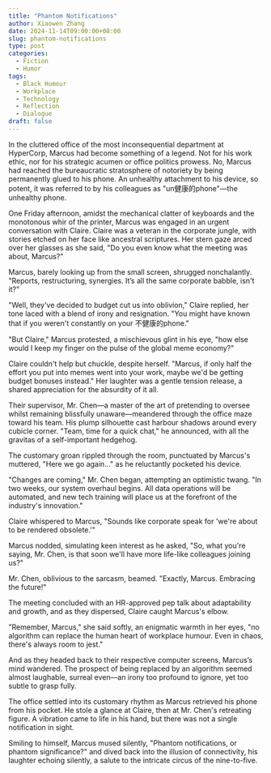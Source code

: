 ```yaml
---
title: "Phantom Notifications"
author: Xiaowen Zhang
date: 2024-11-14T09:00:00+08:00
slug: phantom-notifications
type: post
categories:
  - Fiction
  - Humor
tags:
  - Black Humour
  - Workplace
  - Technology
  - Reflection
  - Dialogue
draft: false
---
```


In the cluttered office of the most inconsequential department at HyperCorp, Marcus had become something of a legend. Not for his work ethic, nor for his strategic acumen or office politics prowess. No, Marcus had reached the bureaucratic stratosphere of notoriety by being permanently glued to his phone. An unhealthy attachment to his device, so potent, it was referred to by his colleagues as "un健康的phone"—the unhealthy phone.

One Friday afternoon, amidst the mechanical clatter of keyboards and the monotonous whir of the printer, Marcus was engaged in an urgent conversation with Claire. Claire was a veteran in the corporate jungle, with stories etched on her face like ancestral scriptures. Her stern gaze arced over her glasses as she said, "Do you even know what the meeting was about, Marcus?"

Marcus, barely looking up from the small screen, shrugged nonchalantly. "Reports, restructuring, synergies. It’s all the same corporate babble, isn't it?"

"Well, they've decided to budget cut us into oblivion," Claire replied, her tone laced with a blend of irony and resignation. "You might have known that if you weren't constantly on your 不健康的phone."

"But Claire," Marcus protested, a mischievous glint in his eye, "how else would I keep my finger on the pulse of the global meme economy?"

Claire couldn't help but chuckle, despite herself. "Marcus, if only half the effort you put into memes went into your work, maybe we'd be getting budget bonuses instead." Her laughter was a gentle tension release, a shared appreciation for the absurdity of it all.

Their supervisor, Mr. Chen—a master of the art of pretending to oversee whilst remaining blissfully unaware—meandered through the office maze toward his team. His plump silhouette cast harbour shadows around every cubicle corner. "Team, time for a quick chat," he announced, with all the gravitas of a self-important hedgehog.

The customary groan rippled through the room, punctuated by Marcus's muttered, "Here we go again..." as he reluctantly pocketed his device.

"Changes are coming," Mr. Chen began, attempting an optimistic twang. "In two weeks, our system overhaul begins. All data operations will be automated, and new tech training will place us at the forefront of the industry's innovation."

Claire whispered to Marcus, "Sounds like corporate speak for 'we're about to be rendered obsolete.'"

Marcus nodded, simulating keen interest as he asked, "So, what you're saying, Mr. Chen, is that soon we'll have more life-like colleagues joining us?"

Mr. Chen, oblivious to the sarcasm, beamed. "Exactly, Marcus. Embracing the future!"

The meeting concluded with an HR-approved pep talk about adaptability and growth, and as they dispersed, Claire caught Marcus's elbow. 

"Remember, Marcus," she said softly, an enigmatic warmth in her eyes, "no algorithm can replace the human heart of workplace humour. Even in chaos, there's always room to jest."

And as they headed back to their respective computer screens, Marcus’s mind wandered. The prospect of being replaced by an algorithm seemed almost laughable, surreal even—an irony too profound to ignore, yet too subtle to grasp fully.

The office settled into its customary rhythm as Marcus retrieved his phone from his pocket. He stole a glance at Claire, then at Mr. Chen's retreating figure. A vibration came to life in his hand, but there was not a single notification in sight.

Smiling to himself, Marcus mused silently, "Phantom notifications, or phantom significance?" and dived back into the illusion of connectivity, his laughter echoing silently, a salute to the intricate circus of the nine-to-five.
